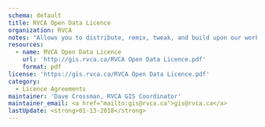 ```yaml
---
schema: default
title: RVCA Open Data Licence
organization: RVCA
notes: "Allows you to distribute, remix, tweak, and build upon our work, even commercially, as long as you credit RVCA for the original creation and licence new creations under identical terms. This is our most accommodating licence offered and allows for maximum dissemination and use of RVCA's licenced information.<br><br><strong>Required:</strong> <i>Attribution, Licence and Copyright Notice</i><br><strong>Permitted:</strong> <i>Private Use, Commercial Use, Distribute, Modification, Sell, Derivatives</i><br><strong>Forbidden:</strong> <i>Sublicence and Hold Liable</i>"
resources:
  - name: RVCA Open Data Licence
    url: 'http://gis.rvca.ca/RVCA Open Data Licence.pdf'
    format: pdf
license: 'https://gis.rvca.ca/RVCA Open Data Licence.pdf'
category:
  - Licence Agreements
maintainer: 'Dave Crossman, RVCA GIS Coordinator'
maintainer_email: <a href="mailto:gis@rvca.ca">gis@rvca.ca</a>
lastUpdate: <strong>01-13-2018</strong>
---
```

